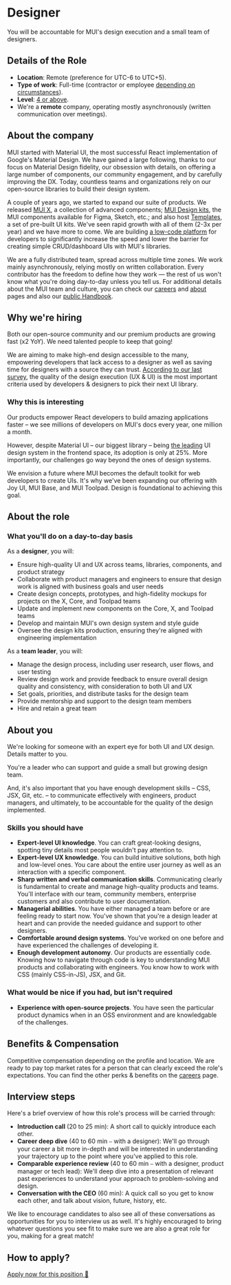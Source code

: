 # Designer

<p class="description">You will be accountable for MUI's design execution and a small team of designers.</p>

## Details of the Role

- **Location**: Remote (preference for UTC-6 to UTC+5).
- **Type of work**: Full-time (contractor or employee [depending on circumstances](https://mui-org.notion.site/Hiring-FAQ-64763b756ae44c37b47b081f98915501#494af1f358794028beb4b7697b5d3102)).
- **Level**: [4 or above](https://mui-org.notion.site/Design-levels-aa01996ca7e0481e80479ad47c8f28a4).
- We're a **remote** company, operating mostly asynchronously (written communication over meetings).

## About the company

MUI started with Material UI, the most successful React implementation of Google's Material Design.
We have gained a large following, thanks to our focus on Material Design fidelity, our obsession with details, on offering a large number of components, our community engagement, and by carefully improving the DX.
Today, countless teams and organizations rely on our open-source libraries to build their design system.

A couple of years ago, we started to expand our suite of products.
We released [MUI X](https://mui.com/x/), a collection of advanced components; [MUI Design kits](https://mui.com/design-kits/), the MUI components available for Figma, Sketch, etc.; and also host [Templates](https://mui.com/templates/), a set of pre-built UI kits.
We've seen rapid growth with all of them (2-3x per year) and we have more to come.
We are building [a low-code platform](https://mui.com/toolpad/) for developers to significantly increase the speed and lower the barrier for creating simple CRUD/dashboard UIs with MUI's libraries.

We are a fully distributed team, spread across multiple time zones.
We work mainly asynchronously, relying mostly on written collaboration.
Every contributor has the freedom to define how they work — the rest of us won't know what you're doing day-to-day unless you tell us.
For additional details about the MUI team and culture, you can check our [careers](https://mui.com/careers/) and [about](https://mui.com/about/) pages and also our [public Handbook](https://mui-org.notion.site/Handbook-f086d47e10794d5e839aef9dc67f324b).

## Why we're hiring

Both our open-source community and our premium products are growing fast (x2 YoY).
We need talented people to keep that going!

We are aiming to make high-end design accessible to the many, empowering developers that lack access to a designer as well as saving time for designers with a source they can trust.
[According to our last survey](https://mui.com/blog/2021-developer-survey-results/#what-are-your-most-important-criteria-for-choosing-a-ui-library), the quality of the design execution (UX & UI) is the most important criteria used by developers & designers to pick their next UI library.

### Why this is interesting

Our products empower React developers to build amazing applications faster – we see millions of developers on MUI's docs every year, one million a month.

However, despite Material UI – our biggest library – being [the leading](https://tsh.io/state-of-frontend/#over-the-past-year-which-of-the-following-design-systems-was-your-favorite-go-to-solution) UI design system in the frontend space, its adoption is only at 25%.
More importantly, our challenges go way beyond the ones of design systems.

We envision a future where MUI becomes the default toolkit for web developers to create UIs.
It's why we've been expanding our offering with Joy UI, MUI Base, and MUI Toolpad.
Design is foundational to achieving this goal.

## About the role

### What you'll do on a day-to-day basis

As a **designer**, you will:

- Ensure high-quality UI and UX across teams, libraries, components, and product strategy
- Collaborate with product managers and engineers to ensure that design work is aligned with business goals and user needs
- Create design concepts, prototypes, and high-fidelity mockups for projects on the X, Core, and Toolpad teams
- Update and implement new components on the Core, X, and Toolpad teams
- Develop and maintain MUI's own design system and style guide
- Oversee the design kits production, ensuring they're aligned with engineering implementation

As a **team leader**, you will:

- Manage the design process, including user research, user flows, and user testing
- Review design work and provide feedback to ensure overall design quality and consistency, with consideration to both UI and UX
- Set goals, priorities, and distribute tasks for the design team
- Provide mentorship and support to the design team members
- Hire and retain a great team

## About you

We're looking for someone with an expert eye for both UI and UX design. Details matter to you.

You're a leader who can support and guide a small but growing design team.

And, it's also important that you have enough development skills – CSS, JSX, Git, etc. – to communicate effectively with engineers, product managers, and ultimately, to be accountable for the quality of the design implemented.

### Skills you should have

- **Expert-level UI knowledge**. You can craft great-looking designs, spotting tiny details most people wouldn't pay attention to.
- **Expert-level UX knowledge**. You can build intuitive solutions, both high and low-level ones. You care about the entire user journey as well as an interaction with a specific component.
- **Sharp written and verbal communication skills**. Communicating clearly is fundamental to create and manage high-quality products and teams. You'll interface with our team, community members, enterprise customers and also contribute to user documentation.
- **Managerial abilities**. You have either managed a team before or are feeling ready to start now. You've shown that you're a design leader at heart and can provide the needed guidance and support to other designers.
- **Comfortable around design systems**. You've worked on one before and have experienced the challenges of developing it.
- **Enough development autonomy**. Our products are essentially code. Knowing how to navigate through code is key to understanding MUI products and collaborating with engineers. You know how to work with CSS (mainly CSS-in-JS), JSX, and Git.

### What would be nice if you had, but isn't required

- **Experience with open-source projects**. You have seen the particular product dynamics when in an OSS environment and are knowledgable of the challenges.

## Benefits & Compensation

Competitive compensation depending on the profile and location.
We are ready to pay top market rates for a person that can clearly exceed the role's expectations.
You can find the other perks & benefits on the [careers](https://mui.com/careers/#perks-amp-benefits) page.

## Interview steps

Here's a brief overview of how this role's process will be carried through:

- **Introduction call** (20 to 25 min): A short call to quickly introduce each other.
- **Career deep dive** (40 to 60 min ⎯ with a designer): We'll go through your career a bit more in-depth and will be interested in understanding your trajectory up to the point where you've applied to this role.
- **Comparable experience review** (40 to 60 min ⎯ with a designer, product manager or tech lead): We'll deep dive into a presentation of relevant past experiences to understand your approach to problem-solving and design.
- **Conversation with the CEO** (60 min): A quick call so you get to know each other, and talk about vision, future, history, etc.

We like to encourage candidates to also see all of these conversations as opportunities for you to interview us as well. It's highly encouraged to bring whatever questions you see fit to make sure we are also a great role for you, making for a great match!

## How to apply?

[Apply now for this position 📮](https://jobs.ashbyhq.com/MUI/4ea9d324-3350-48d5-bfab-706ebfc23ed2/application?utm_source=ZNRrPGBkqO)
